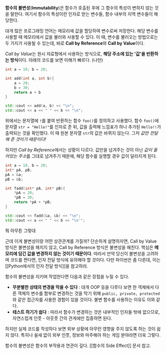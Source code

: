 **함수의 불변성**(**Immutability**)은 함수가 호출된 후에 그 함수의 특성이 변하지 않는 것을 말한다. 여기서 함수의 특성이란 인자로 받는 변수들, 함수 내부의 지역 변수들이 해당한다.

대개 많은 프로그래밍 언어는 메모리에 값을 할당하여 변수로써 저장한다. 해당 변수를 사용할 때 메모리에서 값을 불러와 사용할 수 있다. 이 때, 변수를 불러오는 방법으로는 두 가지가 사용될 수 있는데, 바로 **Call by Reference**와 **Call by Value**이다. 

*Call by Value*는 원시 자료형에서 사용하는 방식으로, **해당 주소에 있는 '값'을 반환하는 방식**이다. 아래의 코드를 보면 이해가 빠르다. (나만)

```cpp
int a = 10; b = 20;

int add(int a, int b){
	a = 20;
	b = 30;
	return a + b
}

std::cout << add(a, b) << "\n";
std::cout << a << " " << b << "\n";
```

위에서는 문자열에 `!`를 붙여 반환하는 함수 `foo()`를 정의하고 사용했다. 함수 `foo()`에 문자열 `str = "Hello!"`를 인자로 준 뒤, 값을 출력해 느낌표가 하나 추가된 `Hello!!`가 출력되는 것을 확인했다. 이 때 원본 문자열 `str`의 값은 바뀌지 않는다. 그저 *값만 전달해 준 것이기 때문이다!*

하지만 *Call by Reference*에서는 상황이 다르다. 값만을 넘겨주는 것이 아닌 *값이 들어있는 주소*를 그대로 넘겨주기 때문에, 해당 함수를 실행할 경우 값이 달라지게 된다.


```cpp
int a = 10, b = 20;
int* pA, pB;
pA = &a;
pB = &b;

int fadd(int* pA, int* pB){
	*pA = 20;
	*pB = 30;
	return *pA + *pB;
}

std::cout << fadd(&a, &b) << "\n";
std::cout << a << " " << b << "\n'";
```

뭐 아무튼 그렇대

근데 이게 불변성이랑 어떤 상관관계를 가질까? 단순하게 설명하자면, Call by Value 방식은 불변성을 해치지 않고, Call by Reference 방식은 불변성을 해친다. 핵심은 **메모리에 담긴 값을 변경하지 않는 것이기 때문이다**. 따라서 만약 당신이 불변성을 고려하며 코드를 짠다면, 인자 전달 방식에 유의해야 할 것이다. 다만 파이썬은 좀 다른데, 이는 [[Python에서의 인자 전달 방식]]을 참고하라.

함수의 불변성을 지키며 작업한다면 다음과 같은 장점을 누릴 수 있다.
 - **무분별한 상태의 변경을 막을 수 있다** : 대개 OOP 등을 다루다 보면 한 객체에서 다른 객체의 변수를 함부로 변경하는 것을 막기 위해 `public, private, protected`와 같은 접근자를 사용한 경험이 있을 것이다. 불변 함수를 사용하는 이유도 이와 같다.
 - **테스트 하기가 쉽다** : 따라서 함수가 변경하는 것은 내부적인 인자들 밖에 없으므로, 자연스럽게 인풋 - 아웃풋 간의 관게에만 집중하면 된다.

하지만 실제 코드를 작성하다 보면 외부 상황에 아무런 영향을 주지 않도록 하는 것이 쉽지 않다. 특히나 쉴새 없이 외부 인풋, 정보와 마주해야 하는 게임 분야라면 더욱 그렇다. 

함수의 불변성은 함수의 부작용과 연관이 깊다. [[함수의 Side Effect]] 문서 참고.
